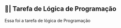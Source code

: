 ## 📑| Tarefa de Lógica de Programação

  Essa foi a tarefa de lógica de Programação 
















